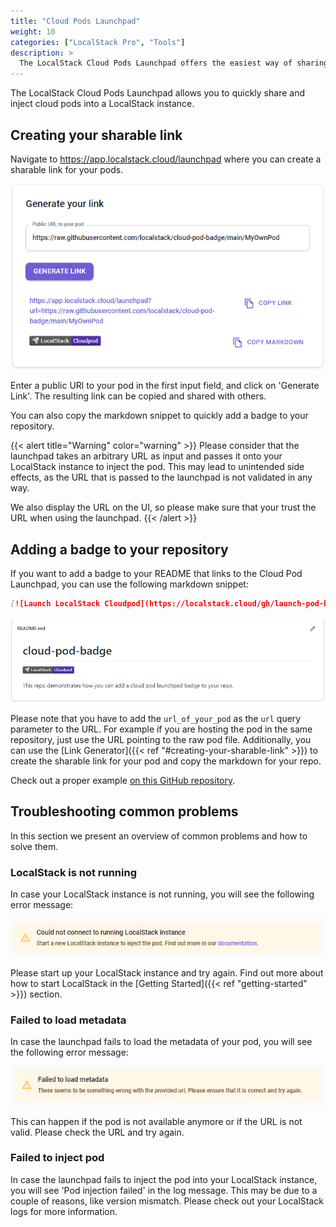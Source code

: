 ```yaml
---
title: "Cloud Pods Launchpad"
weight: 10
categories: ["LocalStack Pro", "Tools"]
description: >
  The LocalStack Cloud Pods Launchpad offers the easiest way of sharing and injecting cloud pods directly from your repositories or via a simple URL.
---
```


The LocalStack Cloud Pods Launchpad allows you to quickly share and inject cloud pods into a LocalStack instance.


## Creating your sharable link

Navigate to <https://app.localstack.cloud/launchpad> where you can create a sharable link for your pods.

![Cloud Pods Launchpad Link Generator](link-generator.png)

Enter a public URl to your pod in the first input field, and click on 'Generate Link'.
The resulting link can be copied and shared with others.

You can also copy the markdown snippet to quickly add a badge to your repository.

{{< alert title="Warning" color="warning" >}}
Please consider that the launchpad takes an arbitrary URL as input and passes it onto your LocalStack instance to inject the pod. 
This may lead to unintended side effects, as the URL that is passed to the launchpad is not validated in any way. 

We also display the URL on the UI, so please make sure that your trust the URL when using the launchpad.
{{< /alert >}}


## Adding a badge to your repository

If you want to add a badge to your README that links to the Cloud Pod Launchpad, you can use the following markdown snippet:

```markdown
[![Launch LocalStack Cloudpod](https://localstack.cloud/gh/launch-pod-badge.svg)](https://app.localstack.cloud/launchpad?url=url_of_your_pod)
```

![Cloud Pods Badge Demonstration](badge-demo.png)

Please note that you have to add the `url_of_your_pod` as the `url` query parameter to the URL.
For example if you are hosting the pod in the same repository, just use the URL pointing to the raw pod file.
Additionally, you can use the [Link Generator]({{< ref "#creating-your-sharable-link" >}}) to create the sharable link for your pod and copy the markdown for your repo.

Check out a proper example <a href="https://github.com/localstack/cloud-pod-badge" target="_blank">on this GitHub repository</a>.


## Troubleshooting common problems

In this section we present an overview of common problems and how to solve them.

### LocalStack is not running

In case your LocalStack instance is not running, you will see the following error message:

![Cloud Pods Launchpad Error LocalStack not running](ls-not-running.png)

Please start up your LocalStack instance and try again.
Find out more about how to start LocalStack in the [Getting Started]({{< ref "getting-started" >}}) section.

### Failed to load metadata

In case the launchpad fails to load the metadata of your pod, you will see the following error message:

![Cloud Pods Launchpad Error failed to load metadata](metadata-load-failed.png)

This can happen if the pod is not available anymore or if the URL is not valid.
Please check the URL and try again.

### Failed to inject pod

In case the launchpad fails to inject the pod into your LocalStack instance, you will see 'Pod injection failed' in the log message.
This may be due to a couple of reasons, like version mismatch.
Please check out your LocalStack logs for more information.
